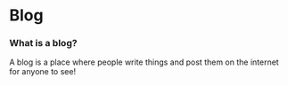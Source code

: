 # Blog
### What is a blog?
A blog is a place where people write things and post them on the internet for anyone to see!